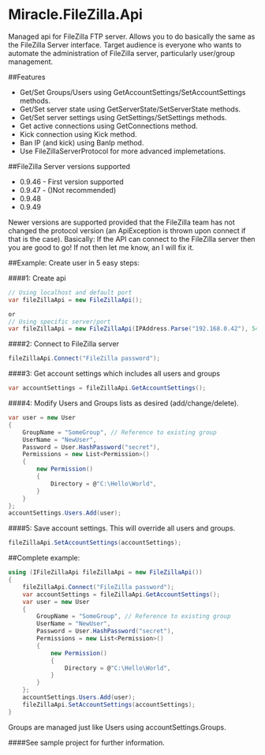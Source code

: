 Miracle.FileZilla.Api
=====================

Managed api for FileZilla FTP server. Allows you to do basically the same as the FileZilla Server interface.
Target audience is everyone who wants to automate the administration of FileZilla server, particularly user/group management.

##Features
* Get/Set Groups/Users using GetAccountSettings/SetAccountSettings methods.
* Get/Set server state using GetServerState/SetServerState methods.
* Get/Set server settings using GetSettings/SetSettings methods.
* Get active connections using GetConnections method.
* Kick connection using Kick method.
* Ban IP (and kick) using BanIp method.
* Use FileZillaServerProtocol for more advanced implemetations.

##FileZilla Server versions supported
* 0.9.46 - First version supported
* 0.9.47 - ()Not recommended)
* 0.9.48
* 0.9.49

Newer versions are supported provided that the FileZilla team has not changed the protocol version (an ApiException is thrown upon connect if that is the case).
Basically: If the API can connect to the FileZilla server then you are good to go!
If not then let me know, an I will fix it.

##Example: Create user in 5 easy steps:

####1: Create api
```csharp
// Using localhost and default port
var fileZillaApi = new FileZillaApi();

or
// Using specific server/port
var fileZillaApi = new FileZillaApi(IPAddress.Parse("192.168.0.42"), 54321);
```

####2: Connect to FileZilla server
```csharp
fileZillaApi.Connect("FileZilla password");
```

####3: Get account settings which includes all users and groups
```csharp
var accountSettings = fileZillaApi.GetAccountSettings();
```

####4: Modify Users and Groups lists as desired (add/change/delete). 
```csharp
var user = new User
{
	GroupName = "SomeGroup", // Reference to existing group
	UserName = "NewUser",
	Password = User.HashPassword("secret"),
	Permissions = new List<Permission>()
	{
		new Permission()
		{
			Directory = @"C:\Hello\World",
		}
	}
};
accountSettings.Users.Add(user);
```
####5: Save account settings. This will override all users and groups. 
```csharp
fileZillaApi.SetAccountSettings(accountSettings);
```

##Complete example:
```csharp
using (IFileZillaApi fileZillaApi = new FileZillaApi())
{
    fileZillaApi.Connect("FileZilla password");
    var accountSettings = fileZillaApi.GetAccountSettings();
    var user = new User
    {
        GroupName = "SomeGroup", // Reference to existing group
        UserName = "NewUser",
        Password = User.HashPassword("secret"),
        Permissions = new List<Permission>()
        {
            new Permission()
            {
                Directory = @"C:\Hello\World",
            }
        }
    };
    accountSettings.Users.Add(user);
    fileZillaApi.SetAccountSettings(accountSettings);
}
```

Groups are managed just like Users using accountSettings.Groups.

####See sample project for further information.
